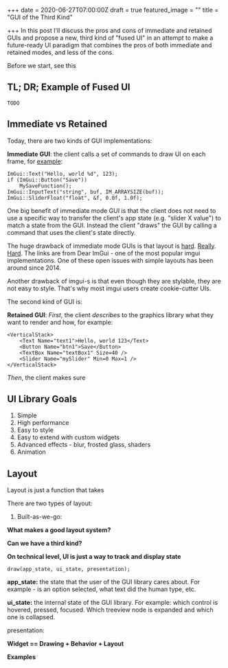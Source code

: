 +++
date = 2020-06-27T07:00:00Z
draft = true
featured_image = ""
title = "GUI of the Third Kind"

+++
In this post I'll discuss the pros and cons of immediate and retained GUIs and propose a new, third kind of "fused UI" in an attempt to make a future-ready UI paradigm that combines the pros of both immediate and retained modes, and less of the cons.

Before we start, see this

## TL; DR; Example of Fused UI

    TODO

## Immediate vs Retained

Today, there are two kinds of GUI implementations:

**Immediate GUI**: the client calls a set of commands to draw UI on each frame, for [example](https://github.com/ocornut/imgui):

    ImGui::Text("Hello, world %d", 123);
    if (ImGui::Button("Save"))
        MySaveFunction();
    ImGui::InputText("string", buf, IM_ARRAYSIZE(buf));
    ImGui::SliderFloat("float", &f, 0.0f, 1.0f);

One big benefit of immediate mode GUI is that the client does not need to use a specific way to transfer the client's app state (e.g. "slider X value") to match a state from the GUI. Instead the client "draws" the GUI by calling a command that uses the client's state directly.

The huge drawback of immediate mode GUIs is that layout is [hard](https://github.com/ocornut/imgui/issues/97). [Really](https://github.com/ocornut/imgui/issues/857). [Hard](https://twitter.com/ocornut/status/950821285004759042?lang=en). The links are from Dear ImGui - one of the most popular imgui implementations. One of these open issues with simple layouts has been around since 2014.

Another drawback of imgui-s is that even though they are stylable, they are not easy to style. That's why most imgui users create cookie-cutter UIs.

The second kind of GUI is:

**Retained GUI**: _First_, the client _describes_ to the graphics library what they want to render and how, for example:

    <VerticalStack>
    	<Text Name="text1">Hello, world 123</Text>
    	<Button Name="btn1">Save</Button>
        <TextBox Name="textBox1" Size=40 />
        <Slider Name="mySlider" Min=0 Max=1 />
    </VerticalStack>

_Then_, the client makes sure

## UI Library Goals

1. Simple
2. High performance
3. Easy to style
4. Easy to extend with custom widgets
5. Advanced effects - blur, frosted glass, shaders
6. Animation

## Layout

Layout is just a function that takes 

There are two types of layout:

1. Built-as-we-go: 

**What makes a good layout system?**

**Can we have a third kind?**

**On technical level, UI is just a way to track and display state**

    draw(app_state, ui_state, presentation);

**app_state:** the state that the user of the GUI library cares about. For example - is an option selected, what text did the human type, etc.

**ui_state:** the internal state of the GUI library. For example: which control is hovered, pressed, focused. Which treeview node is expanded and which one is collapsed.

presentation: 

**Widget == Drawing + Behavior + Layout**

**Examples**